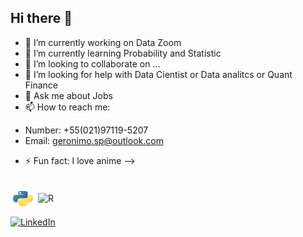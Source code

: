## Hi there 👋

- 🔭 I’m currently working on Data Zoom
- 🌱 I’m currently learning Probability and Statistic
- 👯 I’m looking to collaborate on ...
- 🤔 I’m looking for help with Data Cientist or Data analitcs or Quant Finance
- 💬 Ask me about Jobs
- 📫 How to reach me: 
* Number: +55(021)97119-5207
* Email: geronimo.sp@outlook.com
- ⚡ Fun fact: I love anime
-->


 <div style="display: inline_block"><br>
  <img align="center" alt="Python" height="30" width="40" src="https://raw.githubusercontent.com/devicons/devicon/master/icons/python/python-original.svg">
  <img align="center" alt="R" height="30" width="40" src="https://cdn.jsdelivr.net/gh/devicons/devicon/icons/r/r-original.svg">
</div>



[![LinkedIn](https://img.shields.io/badge/LinkedIn-0077B5?style=for-the-badge&logo=linkedin&logoColor=white)](https://www.linkedin.com/in/geronimosp)
